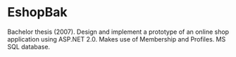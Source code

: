 # EshopBak
Bachelor thesis (2007). 
Design and implement a prototype of an online shop application using ASP.NET 2.0. 
Makes use of Membership and Profiles. MS SQL database.
